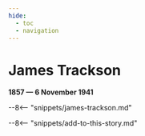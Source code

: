 ```yaml
---
hide:
  - toc
  - navigation 
---
```


# James Trackson 

**1857 — 6 November 1941**

--8<-- "snippets/james-trackson.md"

--8<-- "snippets/add-to-this-story.md"